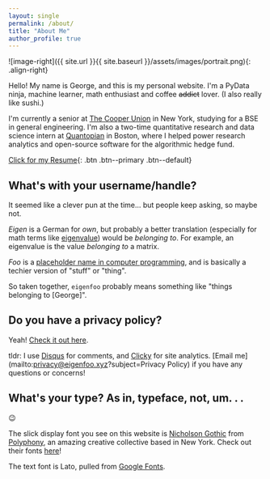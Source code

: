 ```yaml
---
layout: single
permalink: /about/
title: "About Me"
author_profile: true
---
```


![image-right]({{ site.url }}{{ site.baseurl }}/assets/images/portrait.png){: .align-right}

Hello! My name is George, and this is my personal website. I'm a PyData
ninja, machine learner, math enthusiast and coffee ~~addict~~ lover. (I also
really like sushi.)

I'm currently a senior at [The Cooper Union](http://cooper.edu/welcome) in New
York, studying for a BSE in general engineering. I'm also a two-time
quantitative research and data science intern at
[Quantopian](https://www.quantopian.com/) in Boston, where I helped power
research analytics and open-source software for the algorithmic hedge fund.

[Click for my Resume](https://github.com/eigenfoo/eigenfoo.xyz/raw/master/assets/documents/resume.pdf){: .btn .btn--primary .btn--default}

## What's with your username/handle?

It seemed like a clever pun at the time... but people keep asking, so maybe not.

_Eigen_ is a German for _own_, but probably a better translation (especially for
math terms like
[eigenvalue](https://en.wikipedia.org/wiki/Eigenvalues_and_eigenvectors)) would
be _belonging to_. For example, an eigenvalue is the value _belonging to_ a
matrix.

_Foo_ is a [placeholder name in computer
programming](https://en.wikipedia.org/wiki/Foobar), and is basically a techier
version of "stuff" or "thing".

So taken together, `eigenfoo` probably means something like "things
belonging to [George]".

## Do you have a privacy policy?

Yeah! [Check it out here](https://eigenfoo.xyz/privacy).

tldr: I use
[Disqus](https://help.disqus.com/terms-and-policies/disqus-privacy-policy) for
comments, and [Clicky](https://clicky.com/terms/privacy) for site analytics.
[Email me](mailto:privacy@eigenfoo.xyz?subject=Privacy Policy) if you have any
questions or concerns!

## What's your type? As in, typeface, not, um. . .

:wink:

The slick display font you see on this website is [Nicholson
Gothic](http://fonts.plph.co/#nicholsongothic) from
[Polyphony](http://polyphony.nyc/), an amazing creative collective based in New
York. Check out their fonts [here](http://fonts.plph.co/)!

The text font is Lato, pulled from [Google
Fonts](https://fonts.google.com/specimen/Lato).

